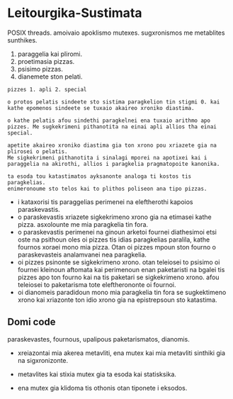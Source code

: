 # Leitourgika-Sustimata
POSIX threads. amoivaio apoklismo mutexes. sugxronismos me metablites sunthikes.

1. paraggelia kai pliromi.
2. proetimasia pizzas.
3. psisimo pizzas.
4. dianemete ston pelati.
~~~~~~~~~~~~~~~~~~~~~~~~~~~~~~~~~~~~~~~~~~~~~~
pizzes 1. apli 2. special

o protos pelatis sindeete sto sistima paragkelion tin stigmi 0. kai kathe epomenos sindeete se tuxaio akaireo xroniko diastima.

o kathe pelatis afou sindethi paragkelnei ena tuxaio arithmo apo pizzes. Me sugkekrimeni pithanotita na einai apli allios tha einai special.

apetite akaireo xroniko diastima gia ton xrono pou xriazete gia na plirosei o pelatis.
Me sigkekrimeni pithanotita i sinalagi mporei na apotixei kai i paraggelia na akirothi, allios i paragkelia pragmatopoite kanonika.

ta esoda tou katastimatos ayksanonte analoga ti kostos tis paragkelias.
enimeronoume sto telos kai to plithos poliseon ana tipo pizzas.
~~~~~~~~~~~~~~~~~~~~~~~~~~~~~~~~~~~~~~~~~~~~~~

* i kataxorisi tis paraggelias perimenei na eleftherothi kapoios paraskevastis.
* o paraskevastis xriazete sigkekrimeno xrono gia na etimasei kathe pizza. asxolounte me mia paragkelia tin fora.
* o paraskevastis perimenei na ginoun arketoi fournei diathesimoi etsi oste na psithoun oles oi pizzes tis idias paragkelias paralila, kathe fournos xoraei mono mia pizza. Otan oi pizzes mpoun ston fourno o paraskevasteis analamvanei nea paragkelia.
* oi pizzes psinonte se sigkekrimeno xrono. otan teleiosei to psisimo oi fournei kleinoun aftomata kai perimenoun enan paketaristi na bgalei tis pizzes apo ton fourno kai na tis paketari se sigkekrimeno xrono. afou teleiosei to paketarisma tote eleftherononte oi fournoi.
* oi dianomeis paradidoun mono mia paragkelia tin fora se sugkektimeno xrono kai xriazonte ton idio xrono gia na epistrepsoun sto katastima.

## Domi code
  paraskevastes, fournous, upalipous paketarismatos, dianomis.
- xreiazontai mia akerea metavliti, ena mutex kai mia metavliti sinthiki gia na sigxronizonte.

- metavlites kai stixia mutex gia ta esoda kai statisksika.

- ena mutex gia klidoma tis othonis otan tiponete i eksodos.
